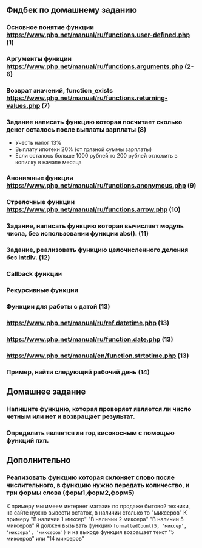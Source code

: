 ## Фидбек по домашнему заданию

### Основное понятие функции https://www.php.net/manual/ru/functions.user-defined.php (1)
### Аргументы функции https://www.php.net/manual/ru/functions.arguments.php (2-6)
### Возврат значений, function_exists https://www.php.net/manual/ru/functions.returning-values.php (7)
### Задание написать функцию которая посчитает сколько денег осталось после выплаты зарплаты (8)
* Учесть налог 13%
* Выплату ипотеки 20% (от грязной суммы зарплаты)
* Если осталось больше 1000 рублей то 200 рублей отложить в копилку в начале месяца

### Анонимные функции https://www.php.net/manual/ru/functions.anonymous.php (9)
### Стрелочные функции https://www.php.net/manual/ru/functions.arrow.php (10)

### Задание, написать функцию которая вычисляет модуль числа, без использовании функции abs(). (11)
### Задание, реализовать функцию целочисленного деления без intdiv. (12)

### Callback функции 
### Рекурсивные функции

### Функции для работы с датой (13)
### https://www.php.net/manual/ru/ref.datetime.php (13)
### https://www.php.net/manual/ru/function.date.php (13)
### https://www.php.net/manual/en/function.strtotime.php (13)
### Пример, найти следующий рабочий день (14)

## Домашнее задание 
### Напишите функцию, которая проверяет является ли число четным или нет и возвращает результат.
### Определить является ли год високосным с помощью функций пхп.
## Дополнительно
### Реализовать функцию которая склоняет слово после числительного, в функцию нужно передать количество, и три формы слова (форм1,форм2,форм5)
К примеру мы имеем интернет магазин по продаже бытовой техники, на сайте нужно вывести остаток, в наличии столько то "миксеров"
К примеру "В наличии 1 миксер" "В наличии 2 миксера" "В наличии 5 миксеров"
Я должен вызывать функцию `formattedCount(5, 'миксер', 'миксера', 'миксеров')` и на выходе функция возращает текст "5 миксеров" или "14 миксеров" 

